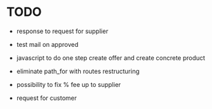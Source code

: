 # TODO

- response to request for supplier

- test mail on approved

- javascript to do one step create offer and create concrete product

- eliminate path_for with routes restructuring

- possibility to fix % fee up to supplier

- request for customer

